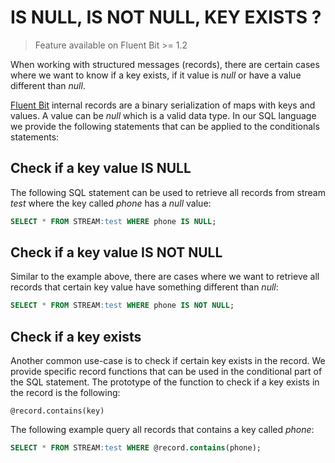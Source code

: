 # IS NULL, IS NOT NULL, KEY EXISTS ?

> Feature available on Fluent Bit >= 1.2

When working with structured messages (records), there are certain cases where we want to know if a key exists, if it value is _null_ or have a value different than _null_. 

[Fluent Bit](https://fluentbit.io) internal records are a binary serialization of maps with keys and values. A value can be _null_ which is a valid data type. In our SQL language we provide the following statements that can be applied to the conditionals statements:

## Check if a key value IS NULL

The following SQL statement can be used to retrieve all records from stream _test_ where the key called _phone_ has a _null_ value:

```sql
SELECT * FROM STREAM:test WHERE phone IS NULL;
```

## Check if a key value IS NOT NULL

Similar to the example above, there are cases where we want to retrieve all records that certain key value have something different than _null_:

```sql
SELECT * FROM STREAM:test WHERE phone IS NOT NULL;
```

## Check if a key exists

Another common use-case is to check if certain key exists in the record. We provide specific record functions that can be used in the conditional part of the SQL statement. The prototype of the function to check if a key exists in the record is the following:

```
@record.contains(key)
```

The following example query all records that contains a key called _phone_:

```sql
SELECT * FROM STREAM:test WHERE @record.contains(phone);
```

